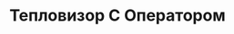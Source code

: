 ---
id: '40'
title: Тепловизор С Оператором
description: Сумма указана за один час работы с оператором
price: '1500'
order: 40
default_thumbnail_image: image/IMG_20210204_123500.jpg
default_original_image: image/IMG_20210204_123500_sm.jpg
category: content/category/06izmer.md
featured: true
layout: product
---